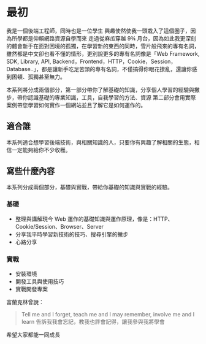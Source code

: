 # 最初
我是一個後端工程師，同時也是一位學生
興趣使然使我一頭栽入了這個圈子，因為所學都是仰賴網路資源自學而來
走過從麻瓜穿越 9¾ 月台，因為如此我更深刻的體會新手在面對困境的孤獨，在學習新的東西的同時，雪片般飛來的專有名詞，雖然都是中文卻也看不懂的情形，更別說更多的專有名詞像是「Web Framework, SDK, Library, API, Backend，Frontend，HTTP，Cookie，Session，Database..」，都是讓新手吃足苦頭的專有名詞，不僅搞得你眼花撩亂，還讓你感到困頓、孤獨甚至無力。

本系列將分成兩個部分，第一部分帶你了解基礎的知識，分享個人學習的經驗與撇步，帶你認識基礎的專業知識，工具，自我學習的方法、資源
第二部分會用實際案例帶您學習如何實作一個網站並且了解它是如何運作的。

## 適合誰
本系列適合想學習後端技術，與相關知識的人，只要你有興趣了解相關的生態，相信一定能夠給你不少收穫。

## 寫些什麼內容
本系列分成兩個部分，基礎與實戰，帶給你基礎的知識與實戰的經驗。

### 基礎
- 整理與講解現今 Web 運作的基礎知識與運作原理，像是：HTTP、Cookie/Session、Browser、Server
- 分享我平時學習新技術的技巧、搜尋引擎的撇步
- 心路分享

### 實戰
- 安裝環境
- 開發工具與使用技巧
- 實戰開發專案

富蘭克林曾說：
> Tell me and I forget, teach me and I may remember, involve me and I learn
> 告訴我我會忘記，教我也許會記得，讓我參與我將學會

希望大家都能一同成長
